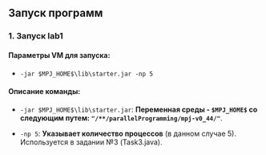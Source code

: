 ## Запуск программ

### **1. Запуск lab1**

#### Параметры VM для запуска:

- `-jar $MPJ_HOME$\lib\starter.jar -np 5`

#### Описание команды:
- `-jar $MPJ_HOME$\lib\starter.jar`: **Переменная среды - `$MPJ_HOME$` со следующим путем: `"/**/parallelProgramming/mpj-v0_44/"`**.

- `-np 5`: **Указывает количество процессов** (в данном случае 5). Используется в задании №3 (Task3.java).
